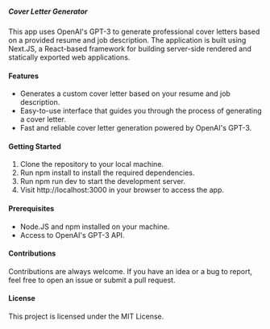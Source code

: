 ##### Cover Letter Generator
This app uses OpenAI's GPT-3 to generate professional cover letters based on a provided resume and job description. The application is built using Next.JS, a React-based framework for building server-side rendered and statically exported web applications.

#### Features
* Generates a custom cover letter based on your resume and job description.
* Easy-to-use interface that guides you through the process of generating a cover letter.
* Fast and reliable cover letter generation powered by OpenAI's GPT-3.

#### Getting Started
1. Clone the repository to your local machine.
2. Run npm install to install the required dependencies.
3. Run npm run dev to start the development server.
4. Visit http://localhost:3000 in your browser to access the app.

#### Prerequisites
* Node.JS and npm installed on your machine.
* Access to OpenAI's GPT-3 API.

#### Contributions
Contributions are always welcome. If you have an idea or a bug to report, feel free to open an issue or submit a pull request.

#### License
This project is licensed under the MIT License.
